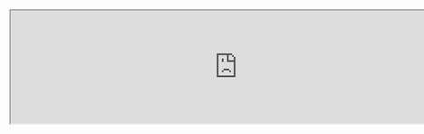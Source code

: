 

<iframe width="800px" height="200px" src="https://godbolt.org/e?readOnly=true#z:OYLghAFBqd5QCxAFwE4FN0BoCWIIDGAtgIYDW6AgqsAM4gDkAtACIDCAspQNICiA%2BgCEAqgEkAMi34AVAJoAFXgFIAzCwBK6ADYB1HMgQt0AI1EA7AGYB7BlgJWiABxxb0qcSTPAAriWDpRABMQAiUAJkFwwTtvWmQHAHlvZEdkgDEXdDMSInQUBHR%2BdAAPdAJkkmNXLAtM%2Blh0QP0rVCCQADYazLaARgAWLtds3JBSHDMAOgJHRyxQBlscWnMCLW9AxsYABkXaDhJxgGUrb1QCPIYe3YTHLO3bLU9gNoWASiwIRubW4J7BgN%2BAFZ/sM8pxyOhxEtkLQJshisg5oxHKgrAArMrICC0BAkW60V5KLaUImUYgQ/hEcY4IjeIj8DAAR28OAwgQgADVeOpDqIEgA5ADUKgmgMJxNJJECgSKpXKyEqrmxuPxzJIGFJgq1gpxePQtAA9ARWat0FMZprtbr8QaMAQFV5XObHJatWNJtNHOKScSFTR0Mh%2BFpxmQgzhjKh1Th9cq9bQ1RridrBRYiMhAt7dis1htggwdrg9gczMdTud7oWbnd8w8nm1yRR3p8mvEfiAwv9ep1akMcnkMLQTmd9QaClotFY4QikQxSQAJbQTrCCgDuLS0gTAYFJpKYe6YpOkBUFvDMgVJWbMq3Wmxrhf2RyH5cu11uZgrjy89aiUSbX1bbQqJ2vwAJwgn2IA4JOnozpe165hWSwPiWT4XFclZvh%2BdZ5gwf4ti0bQDD2ALtls4EjFBEwILBhbZjeeYFkhxalsOjDoUsVbvnen7PDhrzvEs4IUPIqIYvaFZoiAfxmOgK4ZK4bRhD07xaIwgK2FxBZWIw0gYOggrhCo6HIPc/FYGQpGin0ADsIF9ICYRbICNl2c5WCqQwfQaRW2kLFg9BkSZNZNjAUChRASD2BsvD4aguD4MRoKjMWzo1FYZjIIcBAkK4UlEelyDCLQ6DyMUEkdO5TwgPwNUEP52iYlB76fGebBWGsRDvn8WSBFCMn8nSxhuCAwKOFYtD6E1bUdV1WBjRNyBNX16ADUQQ2oCN9WuPaTWHH6yDTXSs3Fdti3pXt6rIMtq3rZtcSXYdnVSf5%2B3XYNw1iv5qGMAaABUgrSAAnrcgqA0OgpRfpBQYMuLSChOUqCp4golDkjhOoKv0GqS4zIDqCboBAuOCmYdKvAZ1mREm2oYMgpxmCTdKY4zRCqFTJLWSwF4qWp3l3tp7qpUFOxNpFVjRbF8UQIlEFCZC0KwvCiLWBlWU5Xk/RpRlRUlWVd6SX8PEhKQFBbY16X4D1j2zT1b1rcNPR/PNk3pdbz3O2dZh27djtmzt537W7fwnebJaveMK3vRtvv3agB3tUdz2x1dEc3Q7ylfWWFwNoUVJmDSdIMugzKso0nLcryArCqK3qkii6KYrG%2BK18SUoyiUZQVFUhMGIUHfyoq6CuoKlGesPguei3lB%2Bv4gbBmYobBhGUYxr3sqdwq3fD6m6aZjzDDqVgmm2NpctQnEivTsLuEfGLEvfFLMsjAOqGGmOE5TsrBVq7lmsq4VxVSrlQ7EbUIEQoh%2B09pbVqCcnrdTPN7YanQPZTVgbNFB6VEEbU6CHf2YcHpoKTg1PBF045YIqsnIOL1LrkPaO8QcWdGDzkXFYZca5UAbi3DuYk%2B4DzEiPPpU855iQ3w8ofY%2BWBtIvyzm/Fhn8sDX1FiEcW6AYoPzwNLTISVR4zC1plbKv98ra0AXrAskkgKgJ/BESBTVoGBCobbVOUcQBgQwWYKhbjyFgVwZ7Uh8cZpENOrtcO/VnHeMDoQ4OITI72w2iBeh31ZxhBUOMeC%2BlVBsAsHEDAORVDKAlMk1JOZ0kqDYNk8YwA8ncMoHEYIIByleEFLPfggQSAKggOTJQlNh61JAJBLJaB0A5BHlkiA4QwjSOHLI8ck4lbjMJCodmyZYgVMFKIPGqgWA6nTH06EOS1reAsPwfQbg2ktAyQQXEqAqmLOHrTem2y6kNOABAdZRMsnvDWVifibMdyc25u5XmR8fKQWgroxRt9lH31bI/LREFKLUX/j/DWRiAG63KgMSx4DrE%2BNsS1exkSsCONCbElxc1xou3cYSzxTjSXeOIb4iJATg4MuCTQ2lt1wkEOZdQshHLhrxMzqxJJKSLBnnQBYQUaQEgJH4HOHcySNi1BklKmVcrqmGSKTeAypTnlVIlMSXp9S0CrOaa09pCz2YKpUD1HAFgAViL5lpUFVEFGmXeAUKUw0OnmRAH0AAHBMPowaQ2htDYCzytgiAjTIhI3ytgApuuCh8cK4UxZOEyHFDR9gM2uA2sAHoWwgI9mQG4egEBjAVmMOMdUgM2K2GrdkVAgMEjGDEkFdCObcgZQSGYLQda7wbGMN4YAbAcpaHoC%2BLAGxSCOguAWJodpFoADd9QVn7skNCiwMraA/OGSMza2obArCa6NU7V2oGMONdARhZ3AHnvMEWNRHh0A5NGFcnF616ORXlPROsgH6xABYqqYDIjWKXvUKASUd5YAvYwayPQVC4XeFYRwntJ1MFqZs0DURHKCiYAkFQ%2BGLBaHiCfC9qAcAbEg/Q1lFt8Vu3skShB/KNpATcYx0aFLPbkKArigO3LE5Mf4/gvlJLbp8aZUJ4EydePvEGRrfe4iQUMEFMUf17QmDtD6E0ggBBBSFomERiAulMAGWScpWwiiPVDI2BtH1FlAQimcu0LYIEQJhBAlsay/qtiIcxYwLyWBo19C2FZf1KhQvOQi1FzocbGAJpAIFUyKb4ARRACcFIyRH7fwMSiv9JjypAQU1R56K5IyOHrUpp1J9GBJCy3jKwkr1Oae07p/ThnjNtVzW4czKgVCvCs%2B6rAnq7P4H3kF6NYR2gTEdhF6bc2VALY7PFvyiaIVwFgEgDdMKNHqjoPITw2hDgICsCuCRObnCPE9odmSWgTtna4p2hwV3hoFp6B2S7mb%2BQQT8l9vN9WHvna/f3agdAQCTPONMj%2BSsiVyj2k0LitgkV5d/f/f9pjbAG0ql4EIVjogQbS9BtMsHhoMAQ0hsyqH0OMEw%2BmbD%2BO8MEaI0wEjZHJEUao2uyA7xUDeAyjSdA0grDtRoy9RHt3juneB1OhTZWKtVYjcp/mjBeBymSHDFrWmdPAD0wZnoEwwiCggGwfHy5TPpIs4NpNIsJtRqAyKfrTvncu%2BBSrtbSWbfId9YCA3gJ/cB8DwHzoHkkNu%2BdX5azvrbJBock5Fy9lHKAhD4wMI9vC2xpU0N4K%2B80/h9q5H4bF6JoWz6EAA%3D%3D%3D"></iframe>